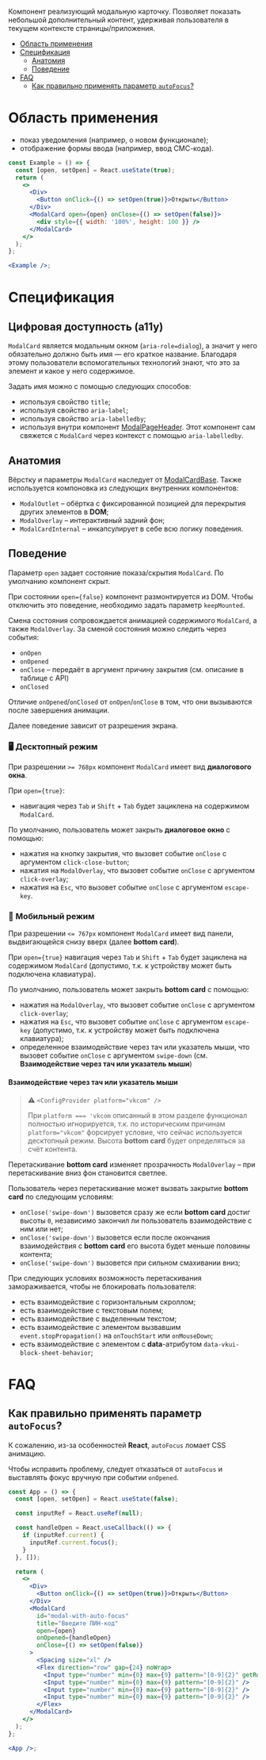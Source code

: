 Компонент реализующий модальную карточку. Позволяет показать небольшой дополнительный контент, удерживая пользователя в текущем
контексте страницы/приложения.

- <a href="{{anchor}}">Область применения</a>
- <a href="{{anchor}}">Спецификация</a>
  - <a href="{{anchor}}">Анатомия</a>
  - <a href="{{anchor}}">Поведение</a>
- <a href="{{anchor}}">FAQ</a>
  - <a href="{{anchor}}">Как правильно применять параметр `autoFocus`?</a>

# Область применения

- показ уведомления (например, о новом функционале);
- отображение формы ввода (например, ввод СМС-кода).

```jsx { "props": { "layout": false, "adaptivity": true, "showCustomPanelHeaderAfterProps": true } }
const Example = () => {
  const [open, setOpen] = React.useState(true);
  return (
    <>
      <Div>
        <Button onClick={() => setOpen(true)}>Открыть</Button>
      </Div>
      <ModalCard open={open} onClose={() => setOpen(false)}>
        <div style={{ width: '100%', height: 100 }} />
      </ModalCard>
    </>
  );
};

<Example />;
```

# Спецификация

## Цифровая доступность (a11y)

`ModalCard` является модальным окном (`aria-role=dialog`), а значит у него обязательно должно быть имя — его краткое название. Благодаря этому пользователи вспомогательных технологий знают, что это за элемент и какое у него содержимое.

Задать имя можно с помощью следующих способов:

- используя свойство `title`;
- используя свойство `aria-label`;
- используя свойство `aria-labelledby`;
- используя внутри компонент [ModalPageHeader](#/ModalPageHeader). Этот компонент сам свяжется с `ModalCard` через контекст c помощью `aria-labelledby`.

## Анатомия

Вёрстку и параметры `ModalCard` наследует от [ModalCardBase](#/ModalCardBase). Также используется компоновка из следующих внутренних
компонентов:

- `ModalOutlet` – обёртка с фиксированной позицией для перекрытия других элементов в **DOM**;
- `ModalOverlay` – интерактивный задний фон;
- `ModalCardInternal` – инкапсулирует в себе всю логику поведения.

## Поведение

Параметр `open` задает состояние показа/скрытия `ModalCard`. По умолчанию компонент скрыт.

При состоянии `open={false}` компонент размонтируется из DOM. Чтобы отключить это поведение, необходимо задать параметр
`keepMounted`.

Смена состояния сопровождается анимацией содержимого `ModalCard`, а также `ModalOverlay`. За сменой состояния можно следить
через события:

- `onOpen`
- `onOpened`
- `onClose` – передаёт в аргумент причину закрытия (см. описание в таблице с API)
- `onClosed`

Отличие `onOpened`/`onClosed` от `onOpen`/`onClose` в том, что они вызываются после завершения анимации.

Далее поведение зависит от разрешения экрана.

### 🖥️ Десктопный режим

При разрешении `>= 768px` компонент `ModalCard` имеет вид **диалогового окна**.

При `open={true}`:

- навигация через `Tab` и `Shift` + `Tab` будет зациклена на содержимом `ModalCard`.

По умолчанию, пользователь может закрыть **диалоговое окно** с помощью:

- нажатия на кнопку закрытия, что вызовет событие `onClose` с аргументом `click-close-button`;
- нажатия на `ModalOverlay`, что вызовет событие `onClose` с аргументом `click-overlay`;
- нажатия на `Esc`, что вызовет событие `onClose` с аргументом `escape-key`.

### 📱 Мобильный режим

При разрешении `<= 767px` компонент `ModalCard` имеет вид панели, выдвигающейся снизу вверх (далее **bottom card**).

При `open={true}` навигация через `Tab` и `Shift` + `Tab` будет зациклена на содержимом `ModalCard` (допустимо, т.к. к устройству
может быть подключена клавиатура).

По умолчанию, пользователь может закрыть **bottom card** с помощью:

- нажатия на `ModalOverlay`, что вызовет событие `onClose` с аргументом `click-overlay`;
- нажатия на `Esc`, что вызовет событие `onClose` с аргументом `escape-key` (допустимо, т.к. к устройству может быть подключена
  клавиатура);
- определенное взаимодействие через тач или указатель мыши, что вызовет событие `onClose` с аргументом `swipe-down`
  (см. **Взаимодействие через тач или указатель мыши**)

#### Взаимодействие через тач или указатель мыши

> ⚠️ `<ConfigProvider platform="vkcom" />`
>
> При `platform === 'vkcom` описанный в этом разделе функционал полностью игнорируется, т.к. по историческим причинам
> `platform="vkcom"` форсирует условие, что сейчас используется десктопный режим. Высота **bottom card** будет определяться за счёт
> контента.

Перетаскивание **bottom card** изменяет прозрачность `ModalOverlay` – при перетаскивание вниз фон становится светлее.

Пользователь через перетаскивание может вызвать закрытие **bottom card** по следующим условиям:

- `onClose('swipe-down')` вызовется сразу же если **bottom card** достиг высоты `0`, независимо закончил ли пользователь
  взаимодействие с ним или нет;
- `onClose('swipe-down')` вызовется если после окончания взаимодействия с **bottom card** его высота будет меньше половины контента;
- `onClose('swipe-down')` вызовется при сильном смахивании вниз;

При следующих условиях возможность перетаскивания замораживается, чтобы не блокировать пользователя:

- есть взаимодействие с горизонтальным скроллом;
- есть взаимодействие с текстовым полем;
- есть взаимодействие с выделенным текстом;
- есть взаимодействие с элементом вызвавшим `event.stopPropagation()` на `onTouchStart` или `onMouseDown`;
- есть взаимодействие с элементом с **data**-атрибутом `data-vkui-block-sheet-behavior`;

# FAQ

## Как правильно применять параметр `autoFocus`?

К сожалению, из-за особенностей **React**, `autoFocus` ломает CSS анимацию.

Чтобы исправить проблему, следует отказаться от `autoFocus` и выставлять фокус вручную при событии `onOpened`.

```jsx { "props": { "layout": false, "adaptivity": true } }
const App = () => {
  const [open, setOpen] = React.useState(false);

  const inputRef = React.useRef(null);

  const handleOpen = React.useCallback(() => {
    if (inputRef.current) {
      inputRef.current.focus();
    }
  }, []);

  return (
    <>
      <Div>
        <Button onClick={() => setOpen(true)}>Открыть</Button>
      </Div>
      <ModalCard
        id="modal-with-auto-focus"
        title="Введите ПИН-код"
        open={open}
        onOpened={handleOpen}
        onClose={() => setOpen(false)}
      >
        <Spacing size="xl" />
        <Flex direction="row" gap={24} noWrap>
          <Input type="number" min={0} max={9} pattern="[0-9]{2}" getRootRef={inputRef} />
          <Input type="number" min={0} max={9} pattern="[0-9]{2}" />
          <Input type="number" min={0} max={9} pattern="[0-9]{2}" />
          <Input type="number" min={0} max={9} pattern="[0-9]{2}" />
        </Flex>
      </ModalCard>
    </>
  );
};

<App />;
```
